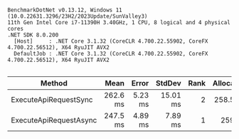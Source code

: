 ```

BenchmarkDotNet v0.13.12, Windows 11 (10.0.22631.3296/23H2/2023Update/SunValley3)
11th Gen Intel Core i7-11390H 3.40GHz, 1 CPU, 8 logical and 4 physical cores
.NET SDK 8.0.200
  [Host]     : .NET Core 3.1.32 (CoreCLR 4.700.22.55902, CoreFX 4.700.22.56512), X64 RyuJIT AVX2
  DefaultJob : .NET Core 3.1.32 (CoreCLR 4.700.22.55902, CoreFX 4.700.22.56512), X64 RyuJIT AVX2


```
| Method                 | Mean     | Error   | StdDev   | Rank | Allocated |
|----------------------- |---------:|--------:|---------:|-----:|----------:|
| ExecuteApiRequestSync  | 262.6 ms | 5.23 ms | 15.01 ms |    2 |  258.5 KB |
| ExecuteApiRequestAsync | 247.5 ms | 4.89 ms |  7.89 ms |    1 |    259 KB |
